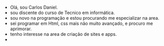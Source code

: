 -  Olá, sou Carlos Daniel.
-  sou discente do curso de Tecnico em informática.
-  sou novo na programação e estou procurando me especializar na area.
-  sei programar em Html, css mais não muito avançado, e procuro me aprimorar.
-  tenho interesse na area de criação de sites e apps.
-  

<!---
CarllinhosL/CarllinhosL is a ✨ special ✨ repository because its `README.md` (this file) appears on your GitHub profile.
You can click the Preview link to take a look at your changes.
--->
